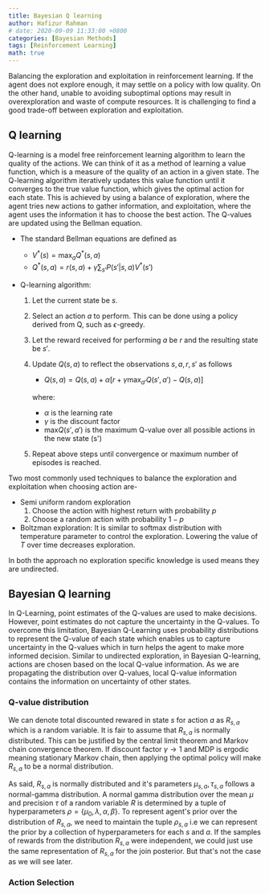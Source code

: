 ```yaml
---
title: Bayesian Q learning
author: Hafizur Rahman
# date: 2020-09-09 11:33:00 +0800
categories: [Bayesian Methods]
tags: [Reinforcement Learning]
math: true
---
```


Balancing the exploration and exploitation in reinforcement learning. If the agent does not explore enough, it may settle on a policy with low quality. On the other hand, unable to avoiding suboptimal options may result in overexploration and waste of compute resources. It is challenging to find a good trade-off between exploration and exploitation.

## Q learning

Q-learning is a model free reinforcement learning algorithm to learn the quality of the actions. We can think of it as a method of learning a value function, which is a measure of the quality of an action in a given state. The Q-learning algorithm iteratively updates this value function until it converges to the true value function, which gives the optimal action for each state. This is achieved by using a balance of exploration, where the agent tries new actions to gather information, and exploitation, where the agent uses the information it has to choose the best action. The Q-values are updated using the Bellman equation.

- The standard Bellman equations are defined as
  - $V^{*}(s) = \max_{a} Q^{*}(s,a)$
  - $Q^{*}(s,a) = r(s,a) + \gamma \sum_{s'} P(s' | s,a) V^{*}(s')$

- Q-learning algorithm:
  1. Let the current state be $s$.
  2. Select an action $a$ to perform. This can be done using a policy derived from Q, such as $\epsilon$-greedy.
  3. Let the reward received for performing $a$ be $r$ and the resulting state be $s'$.
  4. Update $Q(s,a)$ to reflect the observations $s,a,r,s'$ as follows
     - $Q(s,a) = Q(s,a) + \alpha[r + \gamma \max_{a'} Q(s',a') - Q(s,a)]$

     where:
     - $\alpha$ is the learning rate
     - $\gamma$ is the discount factor
     - $\text{max} Q(s', a')$ is the maximum Q-value over all possible actions in the new state (s')
  5. Repeat above steps until convergence or maximum number of episodes is reached.

Two most commonly used techniques to balance the exploration and exploitation when choosing action are-
- Semi uniform random exploration
    1. Choose the action with highest return with probability $p$
    2. Choose a random action with probability $1-p$
- Boltzman exploration: It is similar to softmax distribution with temperature parameter to control the exploration. Lowering the value of $T$ over time decreases exploration.

In both the approach no exploration specific knowledge is used means they are undirected.

## Bayesian Q learning

In Q-Learning, point estimates of the Q-values are used to make decisions.
However, point estimates do not capture the uncertainty in the Q-values.
To overcome this limitation, Bayesian Q-Learning uses probability distributions to represent the Q-value of each state which enables us to capture uncertainty in the Q-values which in turn helps the agent to make more informed decision. Similar to undirected exploration, in Bayesian Q-learning, actions are chosen based on the local Q-value information. As we are propagating the distribution over Q-values, local Q-value information contains the information on uncertainty of other states.

### Q-value distribution

We can denote total discounted rewared in state $s$ for action $a$ as $R_{s,a}$ which is a random variable. It is fair to assume that $R_{s,a}$ is normally distributed. This can be justified by the central limit theorem  and Markov chain convergence theorem. If discount factor $\gamma \rightarrow 1$ and MDP is ergodic meaning stationary Markov chain, then applying the optimal policy will make $R_{s,a}$ to be a normal distribution.

As said, $R_{s,a}$ is normally distributed and it's parameters $\mu_{s,a}, \tau_{s,a}$ follows a normal-gamma distribution. A normal gamma distribution over the mean $\mu$ and precision $\tau$ of a random variable $R$ is determined by a tuple of hyperparameters $\rho = \{\mu_{0}, \lambda, \alpha, \beta \}$. To represent agent's prior over the distribution of $R_{s,a}$, we need to maintain the tuple $\rho_{s,a}$ i.e we can represent the prior by a collection of hyperparameters for each $s$ and $a$. If the samples of rewards from the distribution $R_{s,a}$ were independent, we could just use the same representation of $R_{s,a}$ for the join posterior. But that's not the case as we will see later.

### Action Selection

